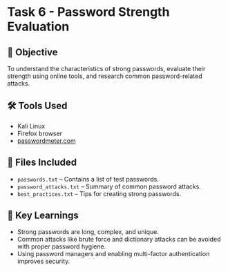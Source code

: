 # Task 6 - Password Strength Evaluation

## 🎯 Objective
To understand the characteristics of strong passwords, evaluate their strength using online tools, and research common password-related attacks.

## 🛠️ Tools Used
- Kali Linux
- Firefox browser
- [passwordmeter.com](https://www.passwordmeter.com)

## 📂 Files Included
- `passwords.txt` – Contains a list of test passwords.
- `password_attacks.txt` – Summary of common password attacks.
- `best_practices.txt` – Tips for creating strong passwords.

## 📌 Key Learnings
- Strong passwords are long, complex, and unique.
- Common attacks like brute force and dictionary attacks can be avoided with proper password hygiene.
- Using password managers and enabling multi-factor authentication improves security.

